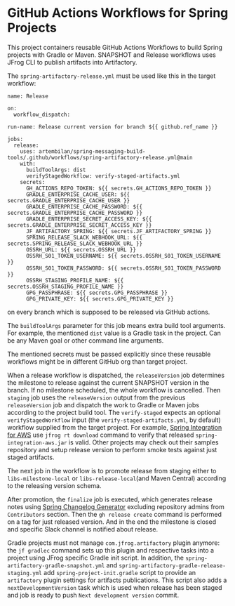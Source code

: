 # GitHub Actions Workflows for Spring Projects

This project containers reusable GitHub Actions Workflows to build Spring projects with Gradle or Maven.
SNAPSHOT and Release workflows uses JFrog CLI to publish artifacts into Artifactory.

The `spring-artifactory-release.yml` must be used like this in the target workflow:
```
name: Release

on:
  workflow_dispatch:

run-name: Release current version for branch ${{ github.ref_name }}

jobs:
  release:
    uses: artembilan/spring-messaging-build-tools/.github/workflows/spring-artifactory-release.yml@main
    with:
      buildToolArgs: dist
      verifyStagedWorkflow: verify-staged-artifacts.yml
    secrets:
      GH_ACTIONS_REPO_TOKEN: ${{ secrets.GH_ACTIONS_REPO_TOKEN }}
      GRADLE_ENTERPRISE_CACHE_USER: ${{ secrets.GRADLE_ENTERPRISE_CACHE_USER }}
      GRADLE_ENTERPRISE_CACHE_PASSWORD: ${{ secrets.GRADLE_ENTERPRISE_CACHE_PASSWORD }}
      GRADLE_ENTERPRISE_SECRET_ACCESS_KEY: ${{ secrets.GRADLE_ENTERPRISE_SECRET_ACCESS_KEY }}
      JF_ARTIFACTORY_SPRING: ${{ secrets.JF_ARTIFACTORY_SPRING }}
      SPRING_RELEASE_SLACK_WEBHOOK_URL: ${{ secrets.SPRING_RELEASE_SLACK_WEBHOOK_URL }}
      OSSRH_URL: ${{ secrets.OSSRH_URL }}
      OSSRH_S01_TOKEN_USERNAME: ${{ secrets.OSSRH_S01_TOKEN_USERNAME }}
      OSSRH_S01_TOKEN_PASSWORD: ${{ secrets.OSSRH_S01_TOKEN_PASSWORD }}
      OSSRH_STAGING_PROFILE_NAME: ${{ secrets.OSSRH_STAGING_PROFILE_NAME }}
      GPG_PASSPHRASE: ${{ secrets.GPG_PASSPHRASE }}
      GPG_PRIVATE_KEY: ${{ secrets.GPG_PRIVATE_KEY }}
```
on every branch which is supposed to be released via GitHub actions.

The `buildToolArgs` parameter for this job means extra build tool arguments.
For example, the mentioned `dist` value is a Gradle task in the project.
Can be any Maven goal or other command line arguments.

The mentioned secrets must be passed explicitly since these reusable workflows might be in different GitHub org than target project. 

When a release workflow is dispatched, the `releaseVersion` job determines the milestone to release against the current SNAPSHOT version in the branch.
If no milestone scheduled, the whole workflow is cancelled.
Then `staging` job uses the `releaseVersion` output from the previous `releaseVersion` job and dispatch the work to Gradle or Maven jobs according to the project build tool.
The `verify-staged` expects an optional `verifyStagedWorkflow` input (the `verify-staged-artifacts.yml`, by default) workflow supplied from the target project.
For example, [Spring Integration for AWS](https://github.com/spring-projects/spring-integration-aws) use `jfrog rt download` command to verify that released `spring-integration-aws.jar` is valid.
Other projects may check out their samples repository and setup release version to perform smoke tests against just staged artifacts.

The next job in the workflow is to promote release from staging either to `libs-milestone-local` or `libs-release-local`(and Maven Central) according to the releasing version schema.

After promotion, the `finalize` job is executed, which generates release notes using [Spring Changelog Generator](https://github.com/spring-io/github-changelog-generator) excluding repository admins from `Contributors` section.
Then the `gh release create` command is performed on a tag for just released version.
And in the end the milestone is closed and specific Slack channel is notified about release.

Gradle projects must not manage `com.jfrog.artifactory` plugin anymore: the `jf gradlec` command sets up this plugin and respective tasks into a project using JFrog specific Gradle init script.
In addition, the `spring-artifactory-gradle-snapshot.yml` and `spring-artifactory-gradle-release-staging.yml` add `spring-project-init.gradle` script to provide an `artifactory` plugin settings for artifacts publications.
This script also adds a `nextDevelopmentVersion` task which is used when release has been staged and job is ready to push `Next development version` commit.
